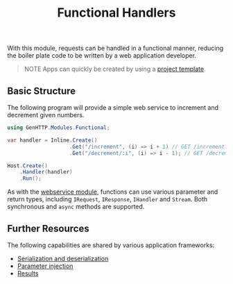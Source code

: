 ﻿---
title: Functional Handlers
cascade:
  type: docs
---

With this module, requests can be handled in a functional manner, reducing
the boiler plate code to be written by a web application developer.

> <span class="note">NOTE</span> Apps can quickly be created by using a [project template](./templates).

## Basic Structure

The following program will provide a simple web service to increment and
decrement given numbers.

```csharp
using GenHTTP.Modules.Functional;

var handler = Inline.Create()
                    .Get("/increment", (i) => i + 1) // GET /increment?i=1
                    .Get("/decrement/:i", (i) => i - 1); // GET /decrement/2

Host.Create()
    .Handler(handler)
    .Run();
```

As with the [webservice module](./webservices), functions can use various
parameter and return types, including `IRequest`, `IResponse`, `IHandler` and
`Stream`. Both synchronous and `async` methods are supported.

## Further Resources

The following capabilities are shared by various application frameworks:

- [Serialization and deserialization](./conversion)
- [Parameter injection](./injection)
- [Results](./results)
